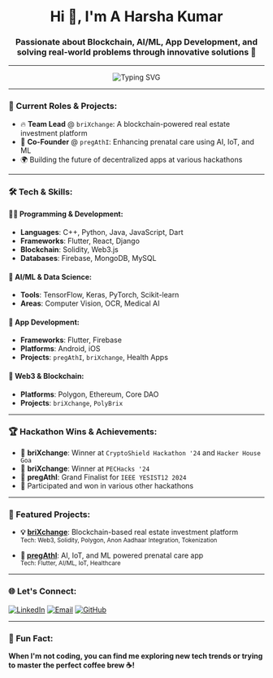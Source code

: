 <h1 align="center">Hi 👋, I'm A Harsha Kumar</h1>
<h3 align="center">Passionate about Blockchain, AI/ML, App Development, and solving real-world problems through innovative solutions 🚀</h3>

---

<p align="center">
  <img src="https://readme-typing-svg.demolab.com/?lines=Web3+Developer;Blockchain+Enthusiast;AI%2FML+Engineer;Hackathon+Champion&font=Fira%20Code&center=true&width=440&height=45&color=32CD32&vCenter=true&pause=1000&size=22" alt="Typing SVG" />
</p>

---

### 💼 Current Roles & Projects:
- 🔥 **Team Lead** @ `briXchange`: A blockchain-powered real estate investment platform
- 👶 **Co-Founder** @ `pregAthI`: Enhancing prenatal care using AI, IoT, and ML
- 🌍 Building the future of decentralized apps at various hackathons

---

### 🛠️ Tech & Skills:

#### 👨‍💻 Programming & Development:
- **Languages**: C++, Python, Java, JavaScript, Dart
- **Frameworks**: Flutter, React, Django
- **Blockchain**: Solidity, Web3.js
- **Databases**: Firebase, MongoDB, MySQL

#### 🤖 AI/ML & Data Science:
- **Tools**: TensorFlow, Keras, PyTorch, Scikit-learn
- **Areas**: Computer Vision, OCR, Medical AI

#### 📱 App Development:
- **Frameworks**: Flutter, Firebase
- **Platforms**: Android, iOS
- **Projects**: `pregAthI`, `briXchange`, Health Apps

#### 🔗 Web3 & Blockchain:
- **Platforms**: Polygon, Ethereum, Core DAO
- **Projects**: `briXchange`, `PolyBrix`

---

### 🏆 Hackathon Wins & Achievements:
- 🥇 **briXchange**: Winner at `CryptoShield Hackathon '24` and `Hacker House Goa`
- 🥈 **briXchange**: Winner at `PECHacks '24`
- 🏅 **pregAthI**: Grand Finalist for `IEEE YESIST12 2024`
- 🏅 Participated and won in various other hackathons

---

### 🚀 Featured Projects:

- **💡 [briXchange](https://github.com/ahkharsha/briXchange)**: Blockchain-based real estate investment platform  
  <sub>Tech: Web3, Solidity, Polygon, Anon Aadhaar Integration, Tokenization</sub>

- **🍼 [pregAthI](https://github.com/ahkharsha/pregAthI)**: AI, IoT, and ML powered prenatal care app  
  <sub>Tech: Flutter, AI/ML, IoT, Healthcare</sub>

---

### 🌐 Let's Connect:
<p align="left">
  <a href="https://www.linkedin.com/in/harsha-kumar-a-271a76203/" target="_blank"><img align="center" src="https://img.shields.io/badge/LinkedIn-%230077B5.svg?style=for-the-badge&logo=linkedin&logoColor=white" alt="LinkedIn" /></a>
  <a href="mailto:ahkharsha@gmail.com" target="_blank"><img align="center" src="https://img.shields.io/badge/Email-%23D14836.svg?style=for-the-badge&logo=gmail&logoColor=white" alt="Email" /></a>
  <a href="https://github.com/ahkharsha" target="_blank"><img align="center" src="https://img.shields.io/badge/GitHub-%2312100E.svg?style=for-the-badge&logo=github&logoColor=white" alt="GitHub" /></a>
</p>

---

### 🌟 Fun Fact:
**When I'm not coding, you can find me exploring new tech trends or trying to master the perfect coffee brew ☕!**
